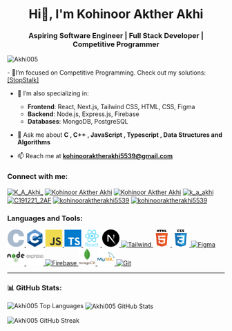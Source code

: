 <h1 align="center">Hi👋, I'm Kohinoor Akther Akhi</h1>
<h3 align="center">Aspiring Software Engineer | Full Stack Developer | Competitive Programmer</h3>

<p align="left"> <img src="https://komarev.com/ghpvc/?username=Akhi005&label=Profile%20Hits&color=0e75b6&style=flat-square" alt="Akhi005" /> </p>
- 🔭I’m focused on Competitive Programming. Check out my solutions: <a href="https://www.stopstalk.com/user/profile/K_A_Akhi_" target="blank">[StopStalk]</a>

- 🌱 I’m also specializing in:  
  - **Frontend**: React, Next.js, Tailwind CSS, HTML, CSS, Figma
  - **Backend**: Node.js, Express.js, Firebase  
  - **Databases**: MongoDB, PostgreSQL

- 💬 Ask me about **C , C++ , JavaScript , Typescript , Data Structures and Algorithms**

- 📫 Reach me at **kohinooraktherakhi5539@gmail.com**

<h3 align="left">Connect with me:</h3>
<p align="left">
<a href="https://codeforces.com/profile/K_A_Akhi_" target="blank"><img align="center" src="https://raw.githubusercontent.com/rahuldkjain/github-profile-readme-generator/master/src/images/icons/Social/codeforces.svg" alt="K_A_Akhi_" height="30" width="40" /></a>
<a href="https://www.linkedin.com/in/kohinoor-akther-akhi-054784207/" target="blank"><img align="center" src="https://raw.githubusercontent.com/rahuldkjain/github-profile-readme-generator/master/src/images/icons/Social/linked-in-alt.svg" alt="Kohinoor Akther Akhi" height="30" width="40" /></a>
<a href="https://www.facebook.com/k.a.akhi543/" target="blank"><img align="center" src="https://raw.githubusercontent.com/rahuldkjain/github-profile-readme-generator/master/src/images/icons/Social/facebook.svg" alt="Kohinoor Akther Akhi" height="30" width="40" /></a>
<a href="https://www.codechef.com/users/k_a_akhi" target="blank"><img align="center" src="https://cdn.jsdelivr.net/npm/simple-icons@3.1.0/icons/codechef.svg" alt="k_a_akhi" height="30" width="40" /></a>
<a href="https://www.hackerrank.com/profile/C191221_2AF" target="blank"><img align="center" src="https://raw.githubusercontent.com/rahuldkjain/github-profile-readme-generator/master/src/images/icons/Social/hackerrank.svg" alt="C191221_2AF" height="30" width="40" /></a>
<a href="https://leetcode.com/kohinooraktherakhi5539/" target="blank"><img align="center" src="https://raw.githubusercontent.com/rahuldkjain/github-profile-readme-generator/master/src/images/icons/Social/leet-code.svg" alt="kohinooraktherakhi5539" height="30" width="40" /></a>
<a href="https://auth.geeksforgeeks.org/user/kohinooraktherakhi5539" target="blank"><img align="center" src="https://i.ibb.co/tJzWW4b/gfg.jpg" alt="kohinooraktherakhi5539" height="30" width="40" /></a>
</p>

<h3 align="left">Languages and Tools:</h3>
<a href="https://www.cprogramming.com/" target="_blank" rel="noreferrer">
  <img src="https://raw.githubusercontent.com/devicons/devicon/master/icons/c/c-original.svg" alt="C" width="40" height="40"/>
</a>
<a href="https://www.w3schools.com/cpp/" target="_blank" rel="noreferrer">
  <img src="https://raw.githubusercontent.com/devicons/devicon/master/icons/cplusplus/cplusplus-original.svg" alt="C++" width="40" height="40"/>
</a>
<a href="https://developer.mozilla.org/en-US/docs/Web/JavaScript" target="_blank" rel="noreferrer">
  <img src="https://raw.githubusercontent.com/devicons/devicon/master/icons/javascript/javascript-original.svg" alt="JavaScript" width="40" height="40"/>
</a>
<a href="https://www.typescriptlang.org/" target="_blank" rel="noreferrer">
  <img src="https://raw.githubusercontent.com/devicons/devicon/master/icons/typescript/typescript-original.svg" alt="TypeScript" width="40" height="40"/>
</a> 
<a href="https://reactjs.org/" target="_blank" rel="noreferrer">
  <img src="https://raw.githubusercontent.com/devicons/devicon/master/icons/react/react-original-wordmark.svg" alt="React" width="40" height="40"/>
</a>
<a href="https://nextjs.org/" target="_blank" rel="noreferrer">
  <img src="https://raw.githubusercontent.com/devicons/devicon/master/icons/nextjs/nextjs-original.svg" alt="Next.js" width="40" height="40"/>
</a>
<a href="https://tailwindcss.com/" target="_blank" rel="noreferrer">
  <img src="https://www.vectorlogo.zone/logos/tailwindcss/tailwindcss-icon.svg" alt="Tailwind" width="40" height="40"/>
</a>
<a href="https://www.w3.org/html/" target="_blank" rel="noreferrer">
  <img src="https://raw.githubusercontent.com/devicons/devicon/master/icons/html5/html5-original-wordmark.svg" alt="HTML" width="40" height="40"/>
</a>
<a href="https://www.w3schools.com/css/" target="_blank" rel="noreferrer">
  <img src="https://raw.githubusercontent.com/devicons/devicon/master/icons/css3/css3-original-wordmark.svg" alt="CSS" width="40" height="40"/>
</a>
<a href="https://www.figma.com/" target="_blank" rel="noreferrer">
  <img src="https://www.vectorlogo.zone/logos/figma/figma-icon.svg" alt="Figma" width="40" height="40"/>
</a> 
<a href="https://nodejs.org" target="_blank" rel="noreferrer">
  <img src="https://raw.githubusercontent.com/devicons/devicon/master/icons/nodejs/nodejs-original-wordmark.svg" alt="Node.js" width="40" height="40"/>
</a>
<a href="https://expressjs.com" target="_blank" rel="noreferrer">
  <img src="https://raw.githubusercontent.com/devicons/devicon/master/icons/express/express-original-wordmark.svg" alt="Express" width="40" height="40"/>
</a>
<a href="https://firebase.google.com/" target="_blank" rel="noreferrer">
  <img src="https://www.vectorlogo.zone/logos/firebase/firebase-icon.svg" alt="Firebase" width="40" height="40"/>
</a>
<a href="https://www.mongodb.com/" target="_blank" rel="noreferrer">
  <img src="https://raw.githubusercontent.com/devicons/devicon/master/icons/mongodb/mongodb-original-wordmark.svg" alt="MongoDB" width="40" height="40"/>
</a>
<a href="https://www.mysql.com/" target="_blank" rel="noreferrer">
  <img src="https://raw.githubusercontent.com/devicons/devicon/master/icons/mysql/mysql-original-wordmark.svg" alt="MySQL" width="40" height="40"/>
</a> 
<a href="https://git-scm.com/" target="_blank" rel="noreferrer">
  <img src="https://www.vectorlogo.zone/logos/git-scm/git-scm-icon.svg" alt="Git" width="40" height="40"/>
</a>

---

<h3 align="left">📊 GitHub Stats:</h3>

<p><img align="left" src="https://github-readme-stats.vercel.app/api/top-langs?username=Akhi005&show_icons=true&locale=en&layout=compact" alt="Akhi005 Top Languages" /></p>

<p>&nbsp;<img align="center" src="https://github-readme-stats.vercel.app/api?username=Akhi005&show_icons=true&locale=en" alt="Akhi005 GitHub Stats" /></p>

<p><img align="center" src="https://github-readme-streak-stats.herokuapp.com/?user=Akhi005&theme=dark" alt="Akhi005 GitHub Streak" /></p>

